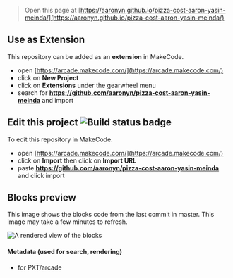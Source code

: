  


> Open this page at [https://aaronyn.github.io/pizza-cost-aaron-yasin-meinda/](https://aaronyn.github.io/pizza-cost-aaron-yasin-meinda/)

## Use as Extension

This repository can be added as an **extension** in MakeCode.

* open [https://arcade.makecode.com/](https://arcade.makecode.com/)
* click on **New Project**
* click on **Extensions** under the gearwheel menu
* search for **https://github.com/aaronyn/pizza-cost-aaron-yasin-meinda** and import

## Edit this project ![Build status badge](https://github.com/aaronyn/pizza-cost-aaron-yasin-meinda/workflows/MakeCode/badge.svg)

To edit this repository in MakeCode.

* open [https://arcade.makecode.com/](https://arcade.makecode.com/)
* click on **Import** then click on **Import URL**
* paste **https://github.com/aaronyn/pizza-cost-aaron-yasin-meinda** and click import

## Blocks preview

This image shows the blocks code from the last commit in master.
This image may take a few minutes to refresh.

![A rendered view of the blocks](https://github.com/aaronyn/pizza-cost-aaron-yasin-meinda/raw/master/.github/makecode/blocks.png)

#### Metadata (used for search, rendering)

* for PXT/arcade
<script src="https://makecode.com/gh-pages-embed.js"></script><script>makeCodeRender("{{ site.makecode.home_url }}", "{{ site.github.owner_name }}/{{ site.github.repository_name }}");</script>
